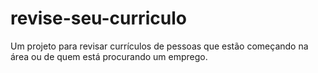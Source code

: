 # revise-seu-curriculo
Um projeto para revisar currículos de pessoas que estão começando na área ou de quem está procurando um emprego.
